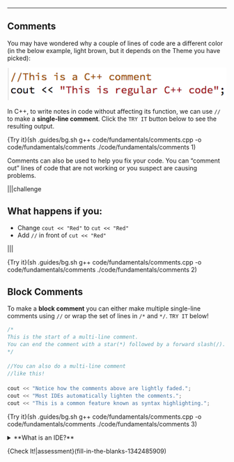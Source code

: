 ---

## Comments
You may have wondered why a couple of lines of code are a different color (in the below example, light brown, but it depends on the Theme you have picked):

![.guides/img/Comment](.guides/img/Comment.png)

In C++, to write notes in code without affecting its function, we can use `//` to make a **single-line comment**. Click the `TRY IT` button below to see the resulting output.

{Try it}(sh .guides/bg.sh g++ code/fundamentals/comments.cpp -o code/fundamentals/comments ./code/fundamentals/comments 1)

Comments can also be used to help you fix your code. You can “comment out” lines of code that are not working or you suspect are causing problems.

|||challenge
## What happens if you:
* Change `cout << "Red"` to `cut << "Red"`
* Add `//` in front of `cut << "Red"`

|||

{Try it}(sh .guides/bg.sh g++ code/fundamentals/comments.cpp -o code/fundamentals/comments ./code/fundamentals/comments 2)

## Block Comments
To make a **block comment** you can either make multiple single-line comments using `//` or wrap the set of lines in `/*` and `*/`. `TRY IT` below!

```c++
/*
This is the start of a multi-line comment.
You can end the comment with a star(*) followed by a forward slash(/).
*/

//You can also do a multi-line comment
//like this!
    
cout << "Notice how the comments above are lightly faded.";
cout << "Most IDEs automatically lighten the comments.";
cout << "This is a common feature known as syntax highlighting.";
```

{Try it}(sh .guides/bg.sh g++ code/fundamentals/comments.cpp -o code/fundamentals/comments ./code/fundamentals/comments 3)

<details><summary>**What is an IDE?**</summary>*An integrated development environment, or IDE, is a computer program that makes it easier to write other computer programs. They are used by computer programmers to edit source code, and can be easier to use than other text editors for new programmers. They can have compilers so programmers don’t have to open other programs to compile the source code. They also often have syntax highlighting. ... It also may have predictive coding that can finish lines with syntax such as brackets or semicolons and can suggest variables to be used. It also may have debuggers that can step through lines, take breaks and inspect variables.*
**Source: Simple Wikipedia**</details>

{Check It!|assessment}(fill-in-the-blanks-1342485909)
